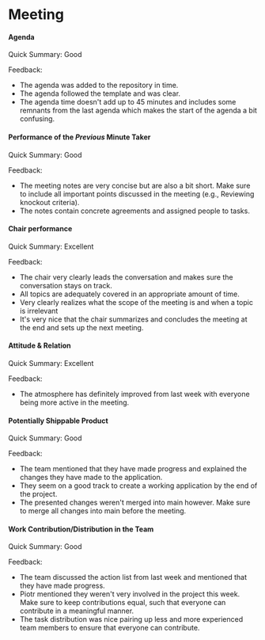 # Meeting

#### Agenda 

Quick Summary: Good

Feedback:

- The agenda was added to the repository in time.
- The agenda followed the template and was clear.
- The agenda time doesn't add up to 45 minutes and includes some remnants from the last agenda which makes the start of the agenda a bit confusing.


#### Performance of the *Previous* Minute Taker

Quick Summary: Good

Feedback:

- The meeting notes are very concise but are also a bit short. Make sure to include all important points discussed in the meeting (e.g., Reviewing knockout criteria).
- The notes contain concrete agreements and assigned people to tasks.


#### Chair performance

Quick Summary: Excellent

Feedback:

- The chair very clearly leads the conversation and makes sure the conversation stays on track.
- All topics are adequately covered in an appropriate amount of time.
- Very clearly realizes what the scope of the meeting is and when a topic is irrelevant
- It's very nice that the chair summarizes and concludes the meeting at the end and sets up the next meeting.


#### Attitude & Relation

Quick Summary: Excellent

Feedback:

- The atmosphere has definitely improved from last week with everyone being more active in the meeting.


#### Potentially Shippable Product

Quick Summary: Good

Feedback:

- The team mentioned that they have made progress and explained the changes they have made to the application.
- They seem on a good track to create a working application by the end of the project.
- The presented changes weren't merged into main however. Make sure to merge all changes into main before the meeting.


#### Work Contribution/Distribution in the Team

Quick Summary: Good

Feedback:

- The team discussed the action list from last week and mentioned that they have made progress.
- Piotr mentioned they weren't very involved in the project this week. Make sure to keep contributions equal, such that everyone can contribute in a meaningful manner.
- The task distribution was nice pairing up less and more experienced team members to ensure that everyone can contribute.